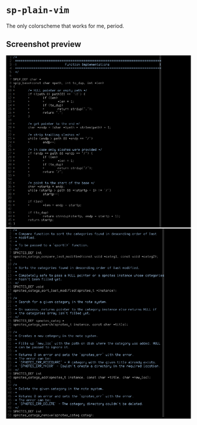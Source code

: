 # `sp-plain-vim`

The only colorscheme that works for me, period.

## Screenshot preview

![](ss.png)
![](ss2.png)

